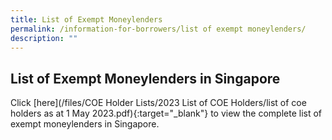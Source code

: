 ```yaml
---
title: List of Exempt Moneylenders
permalink: /information-for-borrowers/list of exempt moneylenders/
description: ""
---
```

List of Exempt Moneylenders in Singapore
---
Click [here](/files/COE Holder Lists/2023 List of COE Holders/list of coe holders as at 1 May 2023.pdf){:target="_blank"} to view the complete list of exempt moneylenders in Singapore.